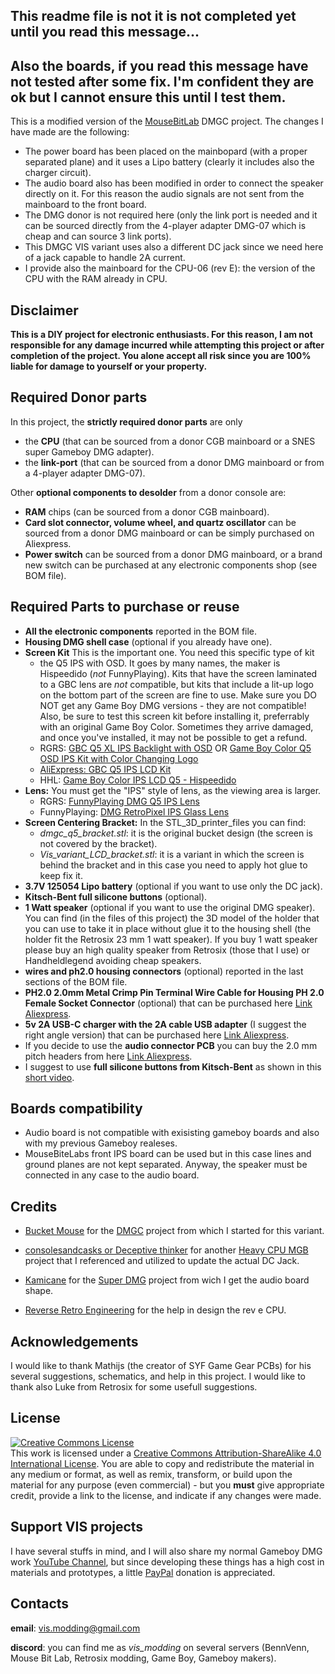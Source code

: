 ## This readme file is not it is not completed yet until you read this message...
## Also the boards, if you read this message have not tested after some fix. I'm confident they are ok but I cannot ensure this until I test them.

This is a modified version of the [MouseBitLab](https://github.com/MouseBiteLabs/Game-Boy-DMG-Color) DMGC project. The changes I have made are the following:
- The power board has been placed on the mainbopard (with a proper separated plane) and it uses a Lipo battery (clearly it includes also the charger circuit).
- The audio board also has been modified in order to connect the speaker directly on it. For this reason the audio signals are not sent from the mainboard to the front board.
- The DMG donor is not required here (only the link port is needed and it can be sourced directly from the 4-player adapter DMG-07 which is cheap and can source 3 link ports).
- This DMGC VIS variant uses also a different DC jack since we need here of a jack capable to handle 2A current.
- I provide also the mainboard for the CPU-06 (rev E): the version of the CPU with the RAM already in CPU.

## Disclaimer

**This is a DIY project for electronic enthusiasts. For this reason, I am not responsible for any damage incurred while attempting this project or after completion of the project. You alone accept all risk since you are 100% liable for damage to yourself or your property.**

## Required Donor parts

In this project, the **strictly required donor parts** are only 
  - the **CPU** (that can be sourced from a donor CGB mainboard or a SNES super Gameboy DMG adapter).
  - the **link-port** (that can be sourced from a donor DMG mainboard or from a 4-player adapter DMG-07).

Other **optional components to desolder** from a donor console are:
  - **RAM** chips (can be sourced from a donor CGB mainboard).
  - **Card slot connector, volume wheel, and quartz oscillator** can be sourced from a donor DMG mainboard or can be simply purchased on Aliexpress.
  - **Power switch** can be sourced from a donor DMG mainboard, or a brand new switch can be purchased at any electronic components shop (see BOM file).

## Required Parts to purchase or reuse

  - **All the electronic components** reported in the BOM file.
  - **Housing DMG shell case** (optional if you already have one).
  - **Screen Kit** This is the important one. You need this specific type of kit
      - the Q5 IPS with OSD. It goes by many names, the maker is Hispeedido (*not* FunnyPlaying). Kits that have the screen laminated to a GBC lens are *not* compatible, but kits that include a lit-up logo on the bottom part of the screen are fine to use. Make sure you DO NOT get any Game Boy DMG versions - they are not compatible! Also, be sure to test this screen kit before installing it, preferrably with an original Game Boy Color. Sometimes they arrive damaged, and once you've installed, it may not be possible to get a refund.
      - RGRS: <a href="https://retrogamerepairshop.com/products/game-boy-color-q5-ips-backlight-with-osd?variant=37646279213228">GBC Q5 XL IPS Backlight with OSD</a> OR <a href="https://retrogamerepairshop.com/collections/gbc-displays/products/game-boy-color-q5-osd-ips-kit-with-color-changing-logo?variant=41819042185388">Game Boy Color Q5 OSD IPS Kit with Color Changing Logo 
      - AliExpress: <a href="https://www.aliexpress.us/item/3256801650459088.html?spm=a2g0o.productlist.main.1.758e53f17WUFK2&algo_pvid=24ef67e3-d608-4269-a663-05eafed1bd17&algo_exp_id=24ef67e3-d608-4269-a663-05eafed1bd17-0&pdp_npi=3%40dis%21USD%2145.9%2145.9%21%21%21%21%21%4021224e9b16816641208271256d074d%2112000017802039303%21sea%21US%210&curPageLogUid=dCymHIE0cr4X">GBC Q5 IPS LCD Kit</a>
      - HHL: <a href="https://handheldlegend.com/products/game-boy-color-ips-lcd-q5-hispeedido">Game Boy Color IPS LCD Q5 - Hispeedido</a>
  - **Lens:** You must get the "IPS" style of lens, as the viewing area is larger.
    -	RGRS: <a href="https://retrogamerepairshop.com/collections/dmg-lenses/products/funnyplaying-dmg-q5-ips-lens?variant=39626455187628">FunnyPlaying DMG Q5 IPS Lens</a>
    - FunnyPlaying: <a href="https://funnyplaying.com/products/dmg-retro-pixel-ips-glass-lens">DMG RetroPixel IPS Glass Lens</a>
  - **Screen Centering Bracket:** In the STL_3D_printer_files you can find:
    -  *dmgc_q5_bracket.stl*: it is the original bucket design (the screen is not covered by the bracket).
    -  *Vis_variant_LCD_bracket.stl*: it is a variant in which the screen is behind the bracket and in this case you need to apply hot glue to keep fix it.
  - **3.7V 125054 Lipo battery** (optional if you want to use only the DC jack).
  - **Kitsch-Bent full silicone buttons** (optional).
  - **1 Watt speaker** (optional if you want to use the original DMG speaker).  You can find (in the files of this project) the 3D model of the holder that you can use to take it in place without glue it to the housing shell (the holder fit the Retrosix 23 mm 1 watt speaker). If you buy 1 watt speaker please buy an high quality speaker from Retrosix (those that I use) or Handheldlegend avoiding cheap speakers.
  - **wires and ph2.0 housing connectors** (optional) reported in the last sections of the BOM file.
  - **PH2.0 2.0mm Metal Crimp Pin Terminal Wire Cable for Housing PH 2.0 Female Socket Connector** (optional) that can be purchased here [Link Aliexpress](https://www.aliexpress.com/item/1005004266276874.html).
  - **5v 2A USB-C charger with the 2A cable USB adapter** (I suggest the right angle version) that can be purchased here [Link Aliexpress](https://www.aliexpress.com/item/4000285082506.html).
  - If you decide to use the **audio connector PCB** you can buy the 2.0 mm pitch headers from here [Link Aliexpress](https://www.aliexpress.com/item/4000694199194.html).
  - I suggest to use **full silicone buttons from Kitsch-Bent** as shown in this [short video](https://www.youtube.com/watch?v=DBGJTIemyE4&t=64s&ab_channel=V1sModding).

## Boards compatibility

  - Audio board is not compatible with exisisting gameboy boards and also with my previous Gameboy realeses.
  - MouseBiteLabs front IPS board can be used but in this case lines and ground planes are not kept separated. Anyway, the speaker must be connected in any case to the audio board.

## Credits

  - [Bucket Mouse](https://github.com/MouseBiteLabs/) for the [DMGC](https://github.com/MouseBiteLabs/Game-Boy-DMG-Color) project from which I started for this variant.

  - [consolesandcasks or Deceptive thinker](https://github.com/consolesandcasks) for another [Heavy CPU MGB](https://github.com/ConsolesandCasks/CPU-MGB-Heavy) project that I referenced and utilized to update the actual DC Jack.

  - [Kamicane](https://github.com/kamicane/) for the [Super DMG](https://github.com/kamicane/Super-DMG-01) project from wich I get the audio board shape.

  - [Reverse Retro Engineering](https://linktr.ee/reverseretro) for the help in design the rev e CPU.

## Acknowledgements

I would like to thank Mathijs (the creator of SYF Game Gear PCBs) for his several suggestions, schematics, and help in this project. I would like to thank also Luke from Retrosix for some usefull suggestions.

## License
<a rel="license" href="http://creativecommons.org/licenses/by-sa/4.0/"><img alt="Creative Commons License" style="border-width:0" src="https://i.creativecommons.org/l/by-sa/4.0/80x15.png" /></a><br />This work is licensed under a <a rel="license" href="http://creativecommons.org/licenses/by-sa/4.0/">Creative Commons Attribution-ShareAlike 4.0 International License</a>. You are able to copy and redistribute the material in any medium or format, as well as remix, transform, or build upon the material for any purpose (even commercial) - but you **must** give appropriate credit, provide a link to the license, and indicate if any changes were made.

## Support VIS projects

I have several stuffs in mind, and I will also share my normal Gameboy DMG work [YouTube Channel](https://www.youtube.com/channel/UC17bQxOnCBejYQG4rzEg3jA), but since developing these things has a high cost in materials and prototypes, a little [PayPal](https://www.paypal.com/donate/?hosted_button_id=RJM3TVFW38ZXL) donation is appreciated.

## Contacts

**email**: vis.modding@gmail.com <br />

**discord**: you can find me as *vis_modding* on several servers (BennVenn, Mouse Bit Lab, Retrosix modding, Game Boy, Gameboy makers).






